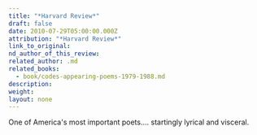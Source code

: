 ```yaml
---
title: "*Harvard Review*"
draft: false
date: 2010-07-29T05:00:00.000Z
attribution: "*Harvard Review*"
link_to_original:
nd_author_of_this_review:
related_author: .md
related_books:
  - book/codes-appearing-poems-1979-1988.md
description:
weight:
layout: none
---
```

One of America's most important poets.... startingly lyrical and visceral.

